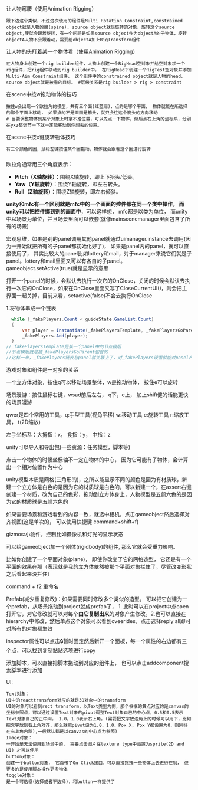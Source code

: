 让人物弯腰（使用Animation Rigging）

~~~shell
跟下边这个类似，不过这次使用的组件是Multi Rotation Constraint,constrained object就是人物的腰(spine), source object就是旋转的对象，旋转这个source object,腰就会跟着旋转，有一个问题是如果source object作为objectA的子物体，旋转objectA人物不会跟着动，需要给objectA加上RigTransform组件
~~~

让人物的头盯着某一个物体看（使用Animation Rigging）

~~~shell
在人物身上创建一个rig builder组件，人物上创建一个RigHead空对象并给空对象加一个rig组件，把rig组件移动到rig builder中， 在RigHead下创建一个RigTest空对象并添加Multi-Aim Constraint组件， 这个组件中的constrained object就是人物的head，source object就是被看的目标。 #层级关系是rig builder > rig > constraint
~~~

在scene中按w拖动物体的技巧

~~~shell
按住w会出现一个欧拉角的模型，共有三个面(红蓝绿)，点的是哪个平面， 物体就能在所选择的那个平面上移动， 如果点的不是面而是箭头，就只会往这个箭头的方向移动
# 当要调整物体到某个对象上时拿不准位置，可以先点一下物体，然后点右上角的坐标系，分别在yxz都调节一下就一定能移动到你想去的位置。
~~~

在scene中按e键旋转物体技巧

~~~
有三个颜色的圈，鼠标左键按住某个圈拖动，物体就会跟着这个圈进行旋转
~~~

### 

欧拉角通常用三个角度表示：

- **Pitch（X轴旋转）**：围绕X轴旋转，即上下抬头/低头。
- **Yaw（Y轴旋转）**：围绕Y轴旋转，即左右转头。
- **Roll（Z轴旋转）**：围绕Z轴旋转，即左右倾斜。

**unity和mfc有一个区别就是mfc中的一个画面的控件都在同一个类中操作， 而unity可以把控件绑到别的画面中**，可以这样想， mfc都是以类为单位， 而unity中以场景为单位，并且场景里面可以嵌套(就像mainscenemanager里面包含了所有的场景)

宏观思维，如果是别的panel调用其他panel就通过uimanager.instance去调用(因为一开始就把所有的子panel都初始化好了)， 如果是panel内的panel，就可以直接使用了， 其实比较大的panel比如lottery和mail，对于manager来说它们就是子panel。lottery和mail里面又可以有各自的子panel。 gameobject.setActive(true)就是显示的意思

打开一个panel的时候，会默认去执行一次它的OnClose，关闭的时候会默认去执行一次它的OnClose，如果在OnClose里面又写了CloseCurrentUI()，则会把主界面一起关掉，目前来看，setactive(false)不会去执行OnClose

1.将物体串成一个链表

~~~c#
  while (_fakePlayers.Count < guideState.GameList.Count)
  {
      var player = Instantiate(_fakePlayersTemplate, _fakePlayersGoParent);
      _fakePlayers.Add(player);
  }
//_fakePlayersTemplate是某一个panel中的节点模版
//节点模版就是被_fakePlayersGoParent包含的
//这样一来，_fakePlayers链表与panel就关联上了，对_fakePlayers设置就能对panel产生影响。

~~~

游戏对象和组件是一对多的关系

一个立方体对象，按住q可以移动场景整体，w是拖动物体， 按住e可以旋转

场景漫游：按住鼠标右键，wsad前后左右， q下，e上， 加上shift健的话能更快的场景漫游

qwer是四个常用的工具，q:手型工具(视角平移) w:移动工具 e:旋转工具 r:缩放工具， t(2D缩放)

左手坐标系：大拇指：x， 食指：y， 中指：z

unity可以导入和导出包(一些资源：任务模型，脚本等)

点击一个物体的时候坐标轴不一定在物体的中心， 因为它可能有子物体，会计算出一个相对位置作为中心

unity模型本质是网格(三角形的)，之所以能显示不同的颜色是因为有材质球，新建一个立方体是白色的是因为它的材质球是白色的，可以新建一个，在assert右键创建一个材质，改为自己的色彩，拖动到立方体身上，人物模型是五颜六色的是因为它的材质球是五颜六色的

如果需要场景和游戏看到的内容一致，就选中相机，点击gameobject然后选择对齐视图(这是单次的， 可以使用快捷键 command+shift+f)

gizmos:小物件，控制比如摄像机和灯光的显示状态

可以给gameobject加一个刚体(rigidbody)的组件, 那么它就会受重力影响。

比如你创建了一个平面对象(plane)， 即使你改变了它的网格造型， 它还是有一个平面的效果在那（表现就是我的立方体依然被那个平面对象拦住了，尽管改变形状之后看起来没拦住）

command + f2 重命名

Prefab(减少重复修改)：如果需要同时修改多个类似的造型。 可以把它创建为一个prefab，从场景拖动到project就成prefab了， 1. 此时可以在project中点open打开它，对它修改就可以对每个**由它复制出来**的对象产生修改。2.也可以直接在hierarchy中修改，然后单点这个对象可以看到oveerides，点击选择reply all即可对所有的对象都生效

inspector属性可以点击🔒暂时固定然后新开一个面板，每一个属性的右边都有三个点，可以找到复制黏贴选项进行copy

添加脚本，可以直接把脚本拖动到对应的组件上， 也可以点击addcomponent搜索脚本进行添加

UI:

~~~
Text对象：
UI中的reacttransform对应的就是3D对象中的transform
UI的对象可以看到rect transform，以Text类型为例，那个框框的黄点对应的是canvas的坐标参照点，可以通过设置Text对象的pivot调整Text对象自己的中心点，0.5和0.5表示Text对象自己的正中间， 1.0，1.0表示右上角。(需要把文字放边角上的时候可以用下，比如把文字放到右上角对齐，那么就把pivot设为1.0，1.0，Pox X, Pox Y都设置为0，则刚好在右上角内部),一般默认都是以canvas的中心点为参照)
Image对象：
一开始是无法使用到场景中的， 需要点击图片在texture type中设置为sprite(2D and UI) 才可以使用
button对象：
创建一个button对象， 它自带了On Click接口，可以直接拖拽一些物体上去进行控制， 但更多的是使用脚本操作更多物体
toggle对象：
是一个可选框(选择或者不选择)，和button一样提供了
~~~

